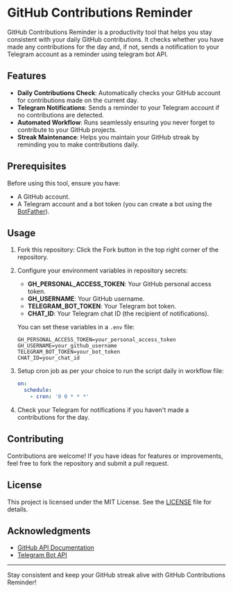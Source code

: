 # GitHub Contributions Reminder

GitHub Contributions Reminder is a productivity tool that helps you stay consistent with your daily GitHub contributions. It checks whether you have made any contributions for the day and, if not, sends a notification to your Telegram account as a reminder using telegram bot API.

## Features
- **Daily Contributions Check**: Automatically checks your GitHub account for contributions made on the current day.
- **Telegram Notifications**: Sends a reminder to your Telegram account if no contributions are detected.
- **Automated Workflow**: Runs seamlessly ensuring you never forget to contribute to your GitHub projects.
- **Streak Maintenance**: Helps you maintain your GitHub streak by reminding you to make contributions daily.

## Prerequisites
Before using this tool, ensure you have:
- A GitHub account.
- A Telegram account and a bot token (you can create a bot using the [BotFather](https://core.telegram.org/bots#botfather)).

## Usage
1. Fork this repository: Click the Fork button in the top right corner of the repository.

2. Configure your environment variables in repository secrets:
   - **GH_PERSONAL_ACCESS_TOKEN**: Your GitHub personal access token.
   - **GH_USERNAME**: Your GitHub username.
   - **TELEGRAM_BOT_TOKEN**: Your Telegram bot token.
   - **CHAT_ID**: Your Telegram chat ID (the recipient of notifications).

   You can set these variables in a `.env` file:
   ```env
   GH_PERSONAL_ACCESS_TOKEN=your_personal_access_token
   GH_USERNAME=your_github_username
   TELEGRAM_BOT_TOKEN=your_bot_token
   CHAT_ID=your_chat_id
   ```

3. Setup cron job as per your choice to run the script daily in workflow file:
   ```yaml
   on:
     schedule:
       - cron: '0 0 * * *'
   ```

4. Check your Telegram for notifications if you haven't made a contributions for the day.

## Contributing
Contributions are welcome! If you have ideas for features or improvements, feel free to fork the repository and submit a pull request.

## License
This project is licensed under the MIT License. See the [LICENSE](LICENSE) file for details.

## Acknowledgments
- [GitHub API Documentation](https://docs.github.com/en/rest)
- [Telegram Bot API](https://core.telegram.org/bots/api)

---

Stay consistent and keep your GitHub streak alive with GitHub Contributions Reminder!
